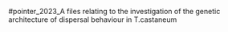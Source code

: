 #pointer_2023_A
files relating to the investigation of the genetic architecture of dispersal behaviour in T.castaneum


